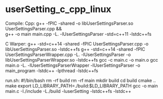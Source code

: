# userSetting_c_cpp_linux
Compile:
Cpp:
g++ -fPIC -shared -o libUserSettingsParser.so UserSettingsParser.cpp && \
g++ -o main main.cpp -L. -lUserSettingsParser -std=c++11 -lstdc++fs

C Warper:
g++ -std=c++14 -shared -fPIC UserSettingsParser.cpp -o libUserSettingsParser.so -lstdc++fs
g++ -std=c++14 -shared -fPIC UserSettingsParserWrapper.cpp -L. -lUserSettingsParser -o libUserSettingsParserWrapper.so -lstdc++fs
gcc -c main.c -o main.o
gcc main.o -L. -lUserSettingsParserWrapper -lUserSettingsParser -o main_program -lstdc++ -lpthread -lstdc++fs



run.sh:
#!/bin/bash
rm -rf build
rm -rf main
mkdir build
cd build
cmake ..
make
export LD_LIBRARY_PATH=./build:$LD_LIBRARY_PATH
gcc -o main main.c -I./include -L./build -luserSetting -lstdc++fs -lstdc++
